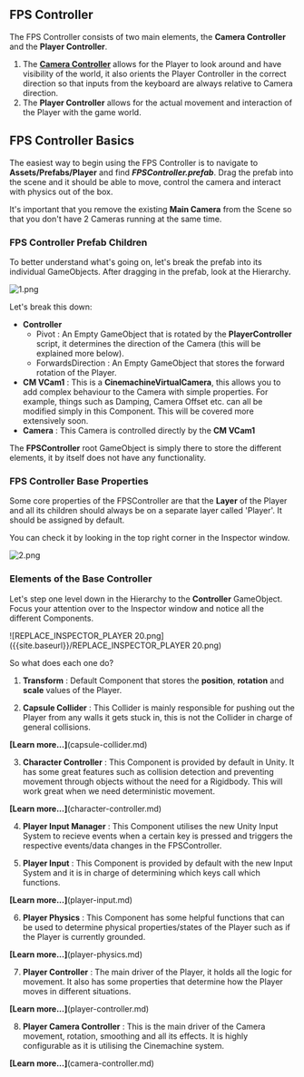 ## FPS Controller
The FPS Controller consists of two main elements, the **Camera Controller** and the **Player Controller**. 

1. The [**Camera Controller**](camera-controller.md) allows for the Player to look around and have visibility of the world, it also orients the Player Controller in the correct direction so that inputs from the keyboard are always relative to Camera direction.
2. The **Player Controller** allows for the actual movement and interaction of the Player with the game world.

## FPS Controller Basics
The easiest way to begin using the FPS Controller is to navigate to __Assets/Prefabs/Player__ and find ___FPSController.prefab___. Drag the prefab into the scene and it should be able to move, control the camera and interact with physics out of the box. 

It's important that you remove the existing **Main Camera** from the Scene so that you don't have 2 Cameras running at the same time.

### FPS Controller Prefab Children

To better understand what's going on, let's break the prefab into its individual GameObjects. After dragging in the prefab, look at the Hierarchy.

![1.png]({{site.baseurl}}/1.png)

Let's break this down:

- **Controller**
	- Pivot : An Empty GameObject that is rotated by the __PlayerController__ script, it determines the direction of the Camera (this will be explained more below).
    - ForwardsDirection : An Empty GameObject that stores the forward rotation of the Player.
- **CM VCam1** : This is a __CinemachineVirtualCamera__, this allows you to add complex behaviour to the Camera with simple properties. For example, things such as Damping, Camera Offset etc. can all be modified simply in this Component. This will be covered more extensively soon.
- **Camera** : This Camera is controlled directly by the **CM VCam1**

The **FPSController** root GameObject is simply there to store the different elements, it by itself does not have any functionality.

### FPS Controller Base Properties

Some core properties of the FPSController are that the __Layer__ of the Player and all its children should always be on a separate layer called 'Player'. It should be assigned by default.

You can check it by looking in the top right corner in the Inspector window.

![2.png]({{site.baseurl}}/2.png)


### Elements of the Base Controller

Let's step one level down in the Hierarchy to the **Controller** GameObject. Focus your attention over to the Inspector window and notice all the different Components.

![REPLACE_INSPECTOR_PLAYER 20.png]({{site.baseurl}}/REPLACE_INSPECTOR_PLAYER 20.png)


So what does each one do?

1. **Transform** : Default Component that stores the __position__, __rotation__ and __scale__ values of the Player.

2. **Capsule Collider** : This Collider is mainly responsible for pushing out the Player from any walls it gets stuck in, this is not the Collider in charge of general collisions. 

**[Learn more...]**(capsule-collider.md)

3. **Character Controller** : This Component is provided by default in Unity. It has some great features such as collision detection and preventing movement through objects without the need for a Rigidbody. This will work great when we need deterministic movement.

**[Learn more...]**(character-controller.md)

4. **Player Input Manager** : This Component utilises the new Unity Input System to recieve events when a certain key is pressed and triggers the respective events/data changes in the FPSController.


5. **Player Input** : This Component is provided by default with the new Input System and it is in charge of determining which keys call which functions.

**[Learn more...]**(player-input.md)

6. **Player Physics** : This Component has some helpful functions that can be used to determine physical properties/states of the Player such as if the Player is currently grounded.

**[Learn more...]**(player-physics.md)

7. **Player Controller** : The main driver of the Player, it holds all the logic for movement. It also has some properties that determine how the Player moves in different situations.

**[Learn more...]**(player-controller.md)

8. **Player Camera Controller** : This is the main driver of the Camera movement, rotation, smoothing and all its effects. It is highly configurable as it is utilising the Cinemachine system.

**[Learn more...]**(camera-controller.md)
